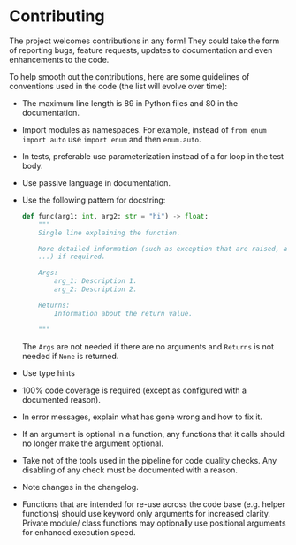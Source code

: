 # Contributing

The project welcomes contributions in any form! They could take the form of
reporting bugs, feature requests, updates to documentation and even
enhancements to the code.

To help smooth out the contributions, here are some guidelines of conventions
used in the code (the list will evolve over time):

- The maximum line length is 89 in Python files and 80 in the documentation.
- Import modules as namespaces. For example, instead of `from enum import auto`
  use `import enum` and then `enum.auto`.
- In tests, preferable use parameterization instead of a for loop in the test
  body.
- Use passive language in documentation.
- Use the following pattern for docstring:

  ```Python
  def func(arg1: int, arg2: str = "hi") -> float:
      """
      Single line explaining the function.

      More detailed information (such as exception that are raised, algorithms,
      ...) if required.

      Args:
          arg_1: Description 1.
          arg_2: Description 2.

      Returns:
          Information about the return value.

      """
  ```

  The `Args` are not needed if there are no arguments and `Returns` is not
  needed if `None` is returned.

- Use type hints
- 100% code coverage is required (except as configured with a documented
  reason).
- In error messages, explain what has gone wrong and how to fix it.
- If an argument is optional in a function, any functions that it calls should
  no longer make the argument optional.
- Take not of the tools used in the pipeline for code quality checks. Any
  disabling of any check must be documented with a reason.
- Note changes in the changelog.
- Functions that are intended for re-use across the code base (e.g. helper
  functions) should use keyword only arguments for increased clarity. Private
  module/ class functions may optionally use positional arguments for enhanced
  execution speed.
